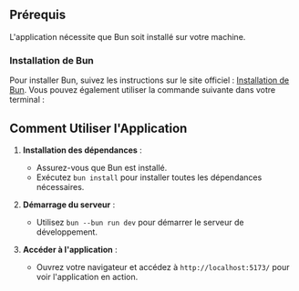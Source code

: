 ## Prérequis

L'application nécessite que Bun soit installé sur votre machine.

### Installation de Bun

Pour installer Bun, suivez les instructions sur le site officiel : [Installation de Bun](https://bun.sh/docs/installation). Vous pouvez également utiliser la commande suivante dans votre terminal :

## Comment Utiliser l'Application

1. **Installation des dépendances** :
   - Assurez-vous que Bun est installé.
   - Exécutez `bun install` pour installer toutes les dépendances nécessaires.

2. **Démarrage du serveur** :
   - Utilisez `bun --bun run dev` pour démarrer le serveur de développement.

3. **Accéder à l'application** :
   - Ouvrez votre navigateur et accédez à `http://localhost:5173/` pour voir l'application en action.

